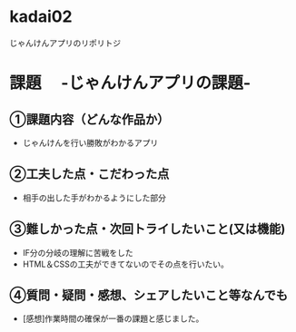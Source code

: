 # kadai02
じゃんけんアプリのリポリトジ
# 課題　 -じゃんけんアプリの課題-

## ①課題内容（どんな作品か）
- じゃんけんを行い勝敗がわかるアプリ

## ②工夫した点・こだわった点
- 相手の出した手がわかるようにした部分

## ③難しかった点・次回トライしたいこと(又は機能)
- IF分の分岐の理解に苦戦をした
- HTML＆CSSの工夫ができてないのでその点を行いたい。

## ④質問・疑問・感想、シェアしたいこと等なんでも
- [感想]作業時間の確保が一番の課題と感じました。
